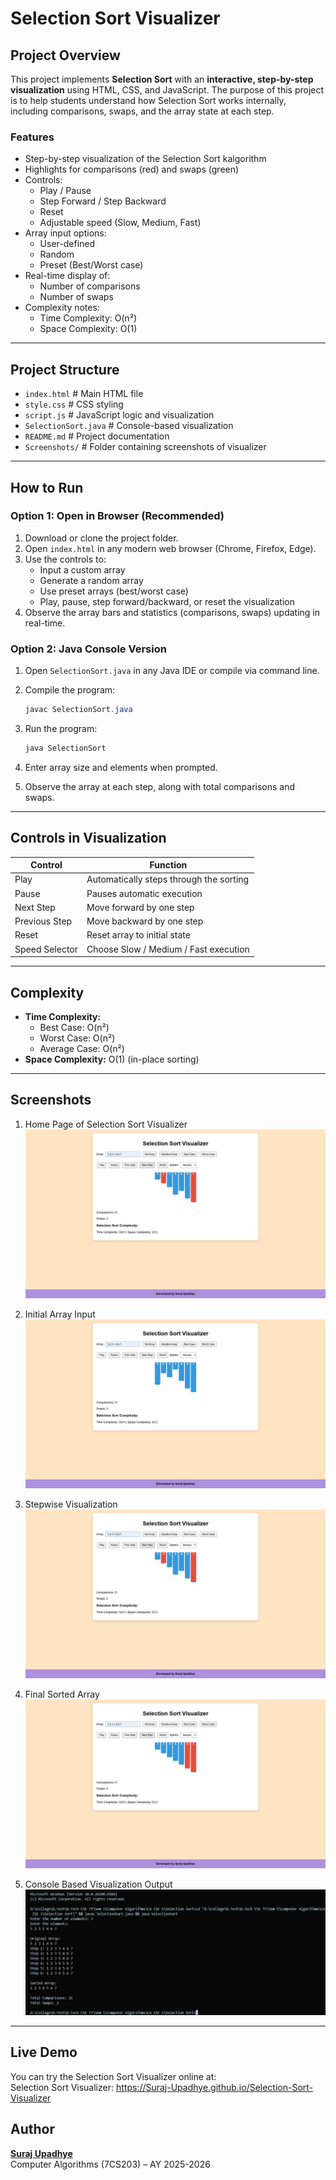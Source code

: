 # Selection Sort Visualizer

## Project Overview

This project implements **Selection Sort** with an **interactive, step-by-step visualization** using HTML, CSS, and JavaScript. The purpose of this project is to help students understand how Selection Sort works internally, including comparisons, swaps, and the array state at each step.

### Features

- Step-by-step visualization of the Selection Sort kalgorithm
- Highlights for comparisons (red) and swaps (green)
- Controls:
  - Play / Pause
  - Step Forward / Step Backward
  - Reset
  - Adjustable speed (Slow, Medium, Fast)
- Array input options:
  - User-defined
  - Random
  - Preset (Best/Worst case)
- Real-time display of:
  - Number of comparisons
  - Number of swaps
- Complexity notes:
  - Time Complexity: O(n²)
  - Space Complexity: O(1)

---

## Project Structure

- `index.html` # Main HTML file
- `style.css` # CSS styling
- `script.js` # JavaScript logic and visualization
- `SelectionSort.java` # Console-based visualization
- `README.md` # Project documentation
- `Screenshots/` # Folder containing screenshots of visualizer

---

## How to Run

### Option 1: Open in Browser (Recommended)

1. Download or clone the project folder.
2. Open `index.html` in any modern web browser (Chrome, Firefox, Edge).
3. Use the controls to:
   - Input a custom array
   - Generate a random array
   - Use preset arrays (best/worst case)
   - Play, pause, step forward/backward, or reset the visualization
4. Observe the array bars and statistics (comparisons, swaps) updating in real-time.

### Option 2: Java Console Version

1. Open `SelectionSort.java` in any Java IDE or compile via command line.
2. Compile the program:

   ```java
   javac SelectionSort.java
   ```

3. Run the program:

   ```java
   java SelectionSort
   ```

4. Enter array size and elements when prompted.
5. Observe the array at each step, along with total comparisons and swaps.

---

## Controls in Visualization

| Control        | Function                                |
| -------------- | --------------------------------------- |
| Play           | Automatically steps through the sorting |
| Pause          | Pauses automatic execution              |
| Next Step      | Move forward by one step                |
| Previous Step  | Move backward by one step               |
| Reset          | Reset array to initial state            |
| Speed Selector | Choose Slow / Medium / Fast execution   |

---

## Complexity

- **Time Complexity:**
  - Best Case: O(n²)
  - Worst Case: O(n²)
  - Average Case: O(n²)
- **Space Complexity:** O(1) (in-place sorting)

---

## Screenshots

1. Home Page of Selection Sort Visualizer  
   ![Home Page](Screenshots\stepwise.png)

2. Initial Array Input  
   ![Initial Input](Screenshots/input.png)

3. Stepwise Visualization  
   ![Stepwise](Screenshots/stepwise.png)

4. Final Sorted Array  
   ![Sorted Array](Screenshots/sorted.png)

5. Console Based Visualization Output\
   ![Console Output](Screenshots/console.png)

---

## Live Demo

You can try the Selection Sort Visualizer online at:\
Selection Sort Visualizer: https://Suraj-Upadhye.github.io/Selection-Sort-Visualizer

## Author

**[Suraj Upadhye](https://www.github.com/Suraj-Upadhye)**\
Computer Algorithms (7CS203) – AY 2025-2026
